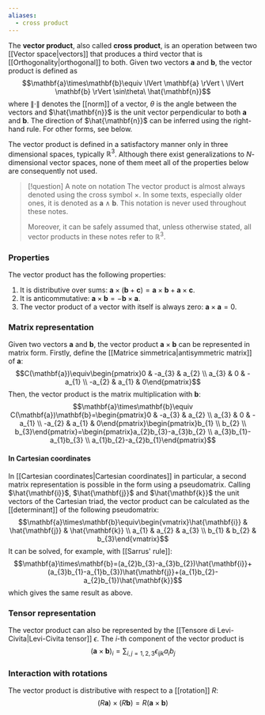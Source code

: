 ```yaml
---
aliases:
  - cross product
---
```

The **vector product**, also called **cross product**, is an operation between two [[Vector space|vectors]] that produces a third vector that is [[Orthogonality|orthogonal]] to both. Given two vectors $\mathbf{a}$ and $\mathbf{b}$, the vector product is defined as
$$\mathbf{a}\times\mathbf{b}\equiv \lVert \mathbf{a} \rVert \ \lVert \mathbf{b} \rVert \sin\theta\ \hat{\mathbf{n}}$$
where $\lVert \cdot \rVert$ denotes the [[norm]] of a vector, $\theta$ is the angle between the vectors and $\hat{\mathbf{n}}$ is the unit vector perpendicular to both $\mathbf{a}$ and $\mathbf{b}$. The direction of $\hat{\mathbf{n}}$ can be inferred using the right-hand rule. For other forms, see below.

The vector product is defined in a satisfactory manner only in three dimensional spaces, typically $\mathbb{R}^{3}$. Although there exist generalizations to $N$-dimensional vector spaces, none of them meet all of the properties below are consequently not used.

> [!question] A note on notation
> The vector product is almost always denoted using the cross symbol $\times$. In some texts, especially older ones, it is denoted as $\mathbf{a}\wedge \mathbf{b}$. This notation is never used throughout these notes.
> 
> Moreover, it can be safely assumed that, unless otherwise stated, all vector products in these notes refer to $\mathbb{R}^{3}$.
### Properties
The vector product has the following properties:
1. It is distributive over sums: $\mathbf{a}\times(\mathbf{b}+\mathbf{c})=\mathbf{a}\times\mathbf{b}+\mathbf{a}\times\mathbf{c}$.
2. It is anticommutative: $\mathbf{a}\times\mathbf{b}=-\mathbf{b}\times\mathbf{a}$.
3. The vector product of a vector with itself is always zero: $\mathbf{a}\times\mathbf{a}=0$.
### Matrix representation
Given two vectors $\mathbf{a}$ and $\mathbf{b}$, the vector product $\mathbf{a}\times\mathbf{b}$ can be represented in matrix form. Firstly, define the [[Matrice simmetrica|antisymmetric matrix]] of $\mathbf{a}$:
$$C(\mathbf{a})\equiv\begin{pmatrix}0 & -a_{3} & a_{2} \\ a_{3} & 0 & -a_{1} \\ -a_{2} & a_{1} & 0\end{pmatrix}$$
Then, the vector product is the matrix multiplication with $\mathbf{b}$:
$$\mathbf{a}\times\mathbf{b}\equiv C(\mathbf{a})\mathbf{b}=\begin{pmatrix}0 & -a_{3} & a_{2} \\ a_{3} & 0 & -a_{1} \\ -a_{2} & a_{1} & 0\end{pmatrix}\begin{pmatrix}b_{1} \\ b_{2} \\ b_{3}\end{pmatrix}=\begin{pmatrix}a_{2}b_{3}-a_{3}b_{2} \\ a_{3}b_{1}-a_{1}b_{3} \\ a_{1}b_{2}-a_{2}b_{1}\end{pmatrix}$$
#### In Cartesian coordinates
In [[Cartesian coordinates|Cartesian coordinates]] in particular, a second matrix representation is possible in the form using a pseudomatrix. Calling $\hat{\mathbf{i}}$, $\hat{\mathbf{j}}$ and $\hat{\mathbf{k}}$ the unit vectors of the Cartesian triad, the vector product can be calculated as the [[determinant]] of the following pseudomatrix:
$$\mathbf{a}\times\mathbf{b}\equiv\begin{vmatrix}\hat{\mathbf{i}} & \hat{\mathbf{j}} & \hat{\mathbf{k}} \\ a_{1} & a_{2} & a_{3} \\ b_{1} & b_{2} & b_{3}\end{vmatrix}$$
It can be solved, for example, with [[Sarrus' rule]]:
$$\mathbf{a}\times\mathbf{b}=(a_{2}b_{3}-a_{3}b_{2})\hat{\mathbf{i}}+(a_{3}b_{1}-a_{1}b_{3})\hat{\mathbf{j}}+(a_{1}b_{2}-a_{2}b_{1})\hat{\mathbf{k}}$$
which gives the same result as above.
### Tensor representation
The vector product can also be represented by the [[Tensore di Levi-Civita|Levi-Civita tensor]] $\epsilon$. The $i$-th component of the vector product is
$$(\mathbf{a}\times \mathbf{b})_{i}=\sum_{i,j=1,2,3} \epsilon_{ijk}a_{i}b_{j} $$
### Interaction with rotations
The vector product is distributive with respect to a [[rotation]] $R$:
$$(R\mathbf{a})\times(R\mathbf{b})=R(\mathbf{a}\times\mathbf{b})$$
